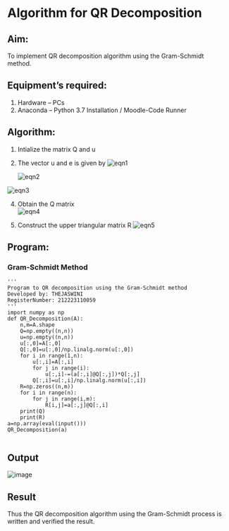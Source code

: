 # Algorithm for QR Decomposition
## Aim:
To implement QR decomposition algorithm using the Gram-Schmidt method.
## Equipment’s required:
1.	Hardware – PCs
2.	Anaconda – Python 3.7 Installation / Moodle-Code Runner
## Algorithm:
1.	Intialize the matrix Q and u
2.	The vector u and e is given by
    ![eqn1](./ex4.jpg)
  	
    ![eqn2](./ex6.jpg)

   ![eqn3](./ex3.jpg)

4.	Obtain the Q matrix   
    ![eqn4](./ex1.jpg)

5.	Construct the upper triangular matrix R
    ![eqn5](./ex2.jpg)



## Program:
### Gram-Schmidt Method
```
''' 
Program to QR decomposition using the Gram-Schmidt method
Developed by: THEJASWINI
RegisterNumber: 212223110059
'''
import numpy as np
def QR_Decomposition(A):
    n,m=A.shape
    Q=np.empty((n,n))
    u=np.empty((n,n))
    u[:,0]=A[:,0]
    Q[:,0]=u[:,0]/np.linalg.norm(u[:,0])
    for i in range(1,n):
        u[:,i]=A[:,i]
        for j in range(i):
            u[:,i]-=(a[:,i]@Q[:,j])*Q[:,j]
        Q[:,i]=u[:,i]/np.linalg.norm(u[:,i])
    R=np.zeros((n,m))
    for i in range(n):
        for j in range(i,m):
            R[i,j]=a[:,j]@Q[:,i]
    print(Q)
    print(R)
a=np.array(eval(input()))
QR_Decomposition(a)


```

## Output
![image](https://github.com/thejaswinidhanaraj/QRdecomposition/assets/148514511/ebda82f8-6ef6-4e14-ae2d-5695067250bf)

## Result
Thus the QR decomposition algorithm using the Gram-Schmidt process is written and verified the result.
